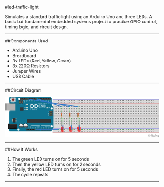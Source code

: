 #led-traffic-light

Simulates a standard traffic light using an Arduino Uno and three LEDs. A basic but fundamental embedded systems project to practice GPIO control, timing logic, and circuit design.

---

##Components Used

- Arduino Uno
- Breadboard
- 3x LEDs (Red, Yellow, Green)
- 3x 220Ω Resistors
- Jumper Wires
- USB Cable

---

##Circuit Diagram

![Circuit Diagram](led-traffic-light.png)

---

##How It Works

1. The green LED turns on for 5 seconds
2. Then the yellow LED turns on for 2 seconds
3. Finally, the red LED turns on for 5 seconds
4. The cycle repeats

---
